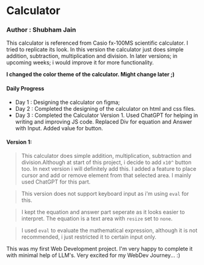 # Calculator
### Author : Shubham Jain
This calculator is referenced from Casio fx-100MS scientific calculator. I tried to replicate its look. In this version the calculator just does simple addition, subtraction, multiplication and division. In later versions; in upcoming weeks; i would improve it for more functionality.

<b>I changed the color theme of the calculator. Might change later ;)</b>

#### Daily Progress
* Day 1 : Designing the calculator on figma;
* Day 2 : Completed the designing of the calculator on html and css files.
* Day 3 : Completed the Calculator Version 1. Used ChatGPT for helping in writing and improving JS code. Replaced Div for equation and Answer with Input. Added value for button.

#### Version 1:

> This calculator does simple addition, multiplication, subtraction and division.Although at start of this project, i decide to add `x10^` button too. In next version i will definitely add this. I added a feature to place cursor and add or remove element from that selected area. I mainly used ChatGPT for this part. 

> This version does not support keyboard input as i'm using `eval` for this. 

> I kept the equation and answer part seperate as it looks easier to interpret. The equation is a text area with `resize` set to `none`. 

> I used `eval` to evaluate the mathematical expression, although it is not recommended, i just restricted it to certain input only.

This was my first Web Development project. I'm very happy to complete it with minimal help of LLM's. Very excited for my WebDev Journey... :)